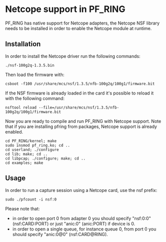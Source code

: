 # Netcope support in PF_RING

PF_RING has native support for Netcope adapters, the Netcope NSF library
needs to be installed in order to enable the Netcope module at runtime.

## Installation
In order to install the Netcope driver run the following commands:

```
./nsf-100g2q-1.3.5.bin
```

Then load the firmware with:

```
csboot -f100 /usr/share/mcs/nsf/1.3.5/nfb-100g2q/100g1/firmware.bit
```

If the NSF firmware is already loaded in the card it's possible to reload it
with the following command:

```
nsftool reload --file=/usr/share/mcs/nsf/1.3.5/nfb-100g2q/100g1/firmware.bit
```

Now you are ready to compile and run PF_RING with Netcope support.
Note that if you are installing pfring from packages, Netcope support
is already enabled.

```
cd PF_RING/kernel; make
sudo insmod pf_ring.ko; cd ..
cd userland; ./configure
cd lib; make; cd ..
cd libpcap; ./configure; make; cd ..
cd examples; make
```

## Usage

In order to run a capture session using a Netcope card, use the nsf prefix:

```
sudo ./pfcount -i nsf:0
```

Please note that:
 - in order to open port 0 from adapter 0 you should specify "nsf:0:0" 
   (nsf:CARD:PORT) or just "anic:0" (anic:PORT) if device is 0.
 - in order to open a single queue, for instance queue 0, from port 0 
   you should specify "anic:0@0" (nsf:CARD@RING).
